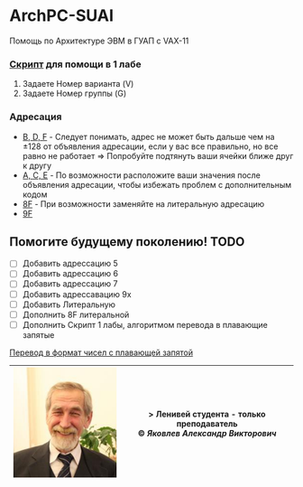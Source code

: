 # ArchPC-SUAI
Помощь по Архитектуре ЭВМ в ГУАП c VAX-11

### [Cкрипт](src/1.py) для помощи в 1 лабе
1. Задаете Номер варианта (V)
2. Задаете Номер группы (G)

### Адресация
* [B, D, F](Address/B-D-F) - Следует понимать, адрес не может быть дальше чем на ±128 от объявления адресации, если у вас все правильно, но все равно не работает => Попробуйте подтянуть ваши ячейки ближе друг к другу
* [A, C, E](Address/A-C-E) - По возможности расположите ваши значения после объявления адресации, чтобы избежать проблем с дополнительным кодом
* [8F](Address/8F) - При возможности заменяйте на литеральную адресацию
* [9F](Address/9F)

## Помогите будущему поколению! TODO
* [ ] Добавить адрессацию 5
* [ ] Добавить адрессацию 6
* [ ] Добавить адрессацию 7
* [ ] Добавить адрессавацию 9x
* [ ] Добавить Литеральную
* [ ] Дополнить 8F литеральной
* [ ] Дополнить Скрипт 1 лабы, алгоритмом перевода в плавающие запятые

[Перевод в формат чисел с плавающей запятой](https://math.semestr.ru/inf/ieee754.php)

| ![Яковлев](img/brainfucker.jpg)  |  > Ленивей студента - только преподаватель <br> &copy; _Яковлев Александр Викторович_ |
|--------|:---:|


